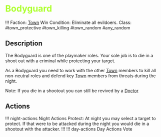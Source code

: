 # <span style="color:greenYellow;">Bodyguard</span>
!!! 
Faction: [Town](#/content/Gameplay/Town/Town.md)
Win Condition: Eliminate all evildoers. 
Class: #town_protective #town_killing #town_random #any_random

## Description

The Bodyguard is one of the playmaker roles. Your sole job is to die in a shoot out with a criminal while protecting your target.

As a Bodyguard you need to work with the other [Town](#/content/Gameplay/Town/Town.md) members to kill all non-neutral roles and defend key [Town](#/content/Gameplay/Town/Town.md) members from threats during the night.

Note: If you die in a shootout you can still be revived by a [Doctor](#/content/Gameplay/Town/Roles/Doctor.md)

## Actions

!!! night-actions Night Actions
Protect:
At night you may select a target to protect. If that were to be attacked during the night you would die in a shootout with the attacker.
!!! 
!!! day-actions Day Actions
Vote
